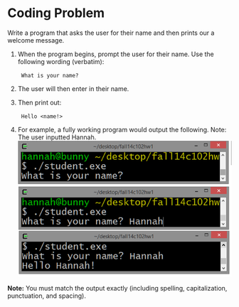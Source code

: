 Coding Problem
==============

Write a program that asks the user for their name and then prints our a welcome message.

1. When the program begins, prompt the user for their name. Use the following wording (verbatim):
                  
        What is your name? 

2. The user will then enter in their name.
                   

3. Then print out: 

        Hello <name!>
                            
4. For example, a fully working program would output the following. 
Note: The user inputted Hannah. 
![sample output](output.png)

**Note:**  You must match the output exactly (including spelling, capitalization, punctuation, and spacing). 

